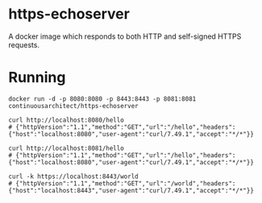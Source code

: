 # https-echoserver

A docker image which responds to both HTTP and self-signed HTTPS requests.

# Running

```
docker run -d -p 8080:8080 -p 8443:8443 -p 8081:8081 continuousarchitect/https-echoserver

curl http://localhost:8080/hello
# {"httpVersion":"1.1","method":"GET","url":"/hello","headers":{"host":"localhost:8080","user-agent":"curl/7.49.1","accept":"*/*"}}

curl http://localhost:8081/hello
# {"httpVersion":"1.1","method":"GET","url":"/hello","headers":{"host":"localhost:8080","user-agent":"curl/7.49.1","accept":"*/*"}}

curl -k https://localhost:8443/world
# {"httpVersion":"1.1","method":"GET","url":"/world","headers":{"host":"localhost:8443","user-agent":"curl/7.49.1","accept":"*/*"}}
```
